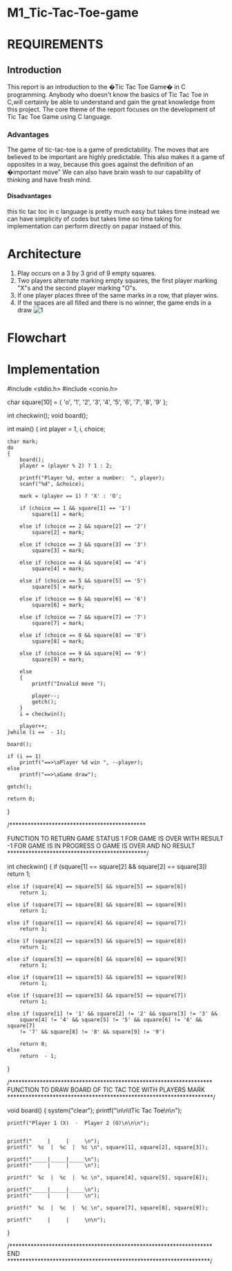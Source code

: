 # M1_Tic-Tac-Toe-game
# REQUIREMENTS
## Introduction
This report is an introduction to the �Tic Tac Toe Game� in C programming.
Anybody who doesn't know the basics of Tic Tac Toe in C,will certainly be able to understand and gain the great knowledge from this project.
The core theme of the report focuses on the development of Tic Tac Toe Game using C language.
### Advantages
The game of tic-tac-toe is a game of predictability.
The moves that are believed to be important are highly predictable.
This also makes it a game of opposites in a way, because this goes against the definition of an �important move"
We can also have brain wash to our capability of thinking and have fresh mind.
#### Disadvantages
this tic tac toc in c language is pretty much easy but takes time instead we can have simplicity of codes but takes time
so time taking for implementation
can perform directly on papar instaed of this.

# Architecture

1. Play occurs on a 3 by 3 grid of 9 empty squares.
2. Two players alternate marking empty squares, the first player marking "X"s and the second player marking "O"s.
3. If one player places three of the same marks in a row, that player wins.
4. If the spaces are all filled and there is no winner, the game ends in a draw
![1](https://user-images.githubusercontent.com/99128901/153709336-c22546b4-cfad-4371-96aa-2557b25bd203.jpg)

# Flowchart

# Implementation
#include <stdio.h>
#include <conio.h>

char square[10] = { 'o', '1', '2', '3', '4', '5', '6', '7', '8', '9' };

int checkwin();
void board();

int main()
{
    int player = 1, i, choice;

    char mark;
    do
    {
        board();
        player = (player % 2) ? 1 : 2;

        printf("Player %d, enter a number:  ", player);
        scanf("%d", &choice);

        mark = (player == 1) ? 'X' : 'O';

        if (choice == 1 && square[1] == '1')
            square[1] = mark;
            
        else if (choice == 2 && square[2] == '2')
            square[2] = mark;
            
        else if (choice == 3 && square[3] == '3')
            square[3] = mark;
            
        else if (choice == 4 && square[4] == '4')
            square[4] = mark;
            
        else if (choice == 5 && square[5] == '5')
            square[5] = mark;
            
        else if (choice == 6 && square[6] == '6')
            square[6] = mark;
            
        else if (choice == 7 && square[7] == '7')
            square[7] = mark;
            
        else if (choice == 8 && square[8] == '8')
            square[8] = mark;
            
        else if (choice == 9 && square[9] == '9')
            square[9] = mark;
            
        else
        {
            printf("Invalid move ");

            player--;
            getch();
        }
        i = checkwin();

        player++;
    }while (i ==  - 1);
    
    board();
    
    if (i == 1)
        printf("==>\aPlayer %d win ", --player);
    else
        printf("==>\aGame draw");

    getch();

    return 0;
}

/*********************************************

FUNCTION TO RETURN GAME STATUS
1 FOR GAME IS OVER WITH RESULT
-1 FOR GAME IS IN PROGRESS
O GAME IS OVER AND NO RESULT
 **********************************************/

int checkwin()
{
    if (square[1] == square[2] && square[2] == square[3])
        return 1;
        
    else if (square[4] == square[5] && square[5] == square[6])
        return 1;
        
    else if (square[7] == square[8] && square[8] == square[9])
        return 1;
        
    else if (square[1] == square[4] && square[4] == square[7])
        return 1;
        
    else if (square[2] == square[5] && square[5] == square[8])
        return 1;
        
    else if (square[3] == square[6] && square[6] == square[9])
        return 1;
        
    else if (square[1] == square[5] && square[5] == square[9])
        return 1;
        
    else if (square[3] == square[5] && square[5] == square[7])
        return 1;
        
    else if (square[1] != '1' && square[2] != '2' && square[3] != '3' &&
        square[4] != '4' && square[5] != '5' && square[6] != '6' && square[7] 
        != '7' && square[8] != '8' && square[9] != '9')

        return 0;
    else
        return  - 1;
}


/*******************************************************************
FUNCTION TO DRAW BOARD OF TIC TAC TOE WITH PLAYERS MARK
 ********************************************************************/


void board()
{
    system("clear");
    printf("\n\n\tTic Tac Toe\n\n");

    printf("Player 1 (X)  -  Player 2 (O)\n\n\n");


    printf("     |     |     \n");
    printf("  %c  |  %c  |  %c \n", square[1], square[2], square[3]);

    printf("_____|_____|_____\n");
    printf("     |     |     \n");

    printf("  %c  |  %c  |  %c \n", square[4], square[5], square[6]);

    printf("_____|_____|_____\n");
    printf("     |     |     \n");

    printf("  %c  |  %c  |  %c \n", square[7], square[8], square[9]);

    printf("     |     |     \n\n");
}

/*******************************************************************
END *******************************************************************/


